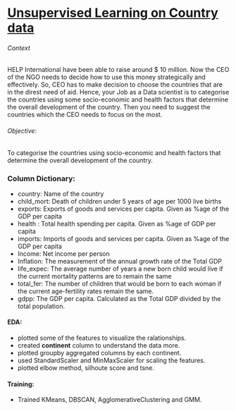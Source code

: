 # [Unsupervised Learning on Country data](https://www.kaggle.com/datasets/rohan0301/unsupervised-learning-on-country-data/data)
###### Context
HELP International have been able to raise around $ 10 million. Now the CEO of the NGO needs to decide how to use this money strategically and effectively. So, CEO has to make decision to choose the countries that are in the direst need of aid. Hence, your Job as a Data scientist is to categorise the countries using some socio-economic and health factors that determine the overall development of the country. Then you need to suggest the countries which the CEO needs to focus on the most.
###### Objective:
To categorise the countries using socio-economic and health factors that determine the overall development of the country.


### Column Dictionary:
- country: Name of the country
- child_mort: Death of children under 5 years of age per 1000 live births
- exports: Exports of goods and services per capita. Given as %age of the GDP per capita
- health : Total health spending per capita. Given as %age of GDP per capita
- imports: Imports of goods and services per capita. Given as %age of the GDP per capita
- Income: Net income per person
- Inflation: The measurement of the annual growth rate of the Total GDP
- life_expec: The average number of years a new born child would live if the current mortality patterns are to remain the same
- total_fer: The number of children that would be born to each woman if the current age-fertility rates remain the same.
- gdpp: The GDP per capita. Calculated as the Total GDP divided by the total population.
 

#### EDA:
- plotted some of the features to visualize the ralationships.
- created **continent** column to understand the data more.
- plotted groupby aggregated columns by each continent.
- used StandardScaler and MinMaxScaler for scaling the features.
- plotted elbow method, silhoute score and tsne.

#### Training:
- Trained KMeans, DBSCAN, AgglomerativeClustering and GMM.

